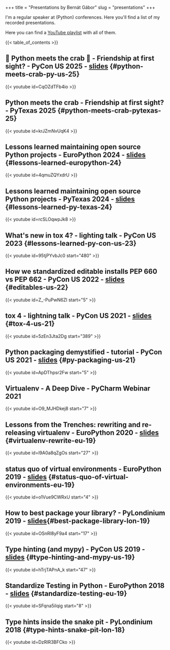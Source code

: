 +++
title = "Presentations by Bernát Gábor"
slug = "presentations"
+++

I'm a regular speaker at (Python) conferences. Here you'll find a list of my recorded presentations.

Here you can find a [YouTube playlist](https://youtube.com/playlist?list=PLYWe9Aw9Owsod3Orf-pDqABD--r7mlho7) with all of
them.

{{< table_of_contents >}}

## 🐍 Python meets the crab 🦀 - Friendship at first sight? - PyCon US 2025 - [slides](https://gaborbernat.github.io/python-meets-crab/1) {#python-meets-crab-py-us-25}

{{< youtube id=CqOZdTFb4io >}}

## Python meets the crab - Friendship at first sight? - PyTexas 2025 {#python-meets-crab-pytexas-25}

{{< youtube id=krJZmNvUqK4 >}}

## Lessons learned maintaining open source Python projects - EuroPython 2024 - [slides](https://gaborbernat.github.io/europython-24/) {#lessons-learned-europython-24}

{{< youtube id=4qmuZQYxdrU >}}

## Lessons learned maintaining open source Python projects - PyTexas 2024 - [slides](https://gaborbernat.github.io/py-texas-24/) {#lessons-learned-py-texas-24}

{{< youtube id=rcSLOqwpJk8 >}}

## What's new in tox 4? - lighting talk - PyCon US 2023 {#lessons-learned-py-con-us-23}

{{< youtube id=95tjPYvbJc0 start="480" >}}

## How we standardized editable installs PEP 660 vs PEP 662 - PyCon US 2022 - [slides](https://gaborbernat.github.io/pep-660-662-2022/#/) {#editables-us-22}

{{< youtube id=Z_-PuPwN6ZI start="5" >}}

## tox 4 - lightning talk - PyCon US 2021 - [slides](https://gaborbernat.github.io/pycon-us-21-lighting/#/) {#tox-4-us-21}

{{< youtube id=5zEn3Jta2Dg start="389" >}}

## Python packaging demystified - tutorial - PyCon US 2021 - [slides](https://gaborbernat.github.io/packaging-tutorial-pycon-us-21/#/) {#py-packaging-us-21}

{{< youtube id=ApDThpsr2Fw start="5" >}}

## Virtualenv - A Deep Dive - PyCharm Webinar 2021

{{< youtube id=O9_MJHDkej8 start="7" >}}

## Lessons from the Trenches: rewriting and re-releasing virtualenv - EuroPython 2020 - [slides](https://gaborbernat.github.io/virtualenv-rewrite-eupy20/) {#virtualenv-rewrite-eu-19}

{{< youtube id=l9A0a8qZgOs start="27" >}}

## status quo of virtual environments - EuroPython 2019 - [slides](https://gaborbernat.github.io/euro_python_2019/#/) {#status-quo-of-virtual-environments-eu-19}

{{< youtube id=o1Vue9CWRxU start="4" >}}

## How to best package your library? - PyLondinium 2019 - [slides](https://gaborbernat.github.io/pylondinium2019/#/){#best-package-library-lon-19}

{{< youtube id=OSnRl8yF9a4 start="17" >}}

## Type hinting (and mypy) - PyCon US 2019 - [slides](https://gaborbernat.github.io/pycon-us-2019/#/) {#type-hinting-and-mypy-us-19}

{{< youtube id=hTrjTAPnA_k start="47" >}}

## Standardize Testing in Python - EuroPython 2018 - [slides](https://gaborbernat.github.io/pycon-eu-2018/#/) {#standardize-testing-eu-19}

{{< youtube id=SFqna5ilqig start="8" >}}

## Type hints inside the snake pit - PyLondinium 2018 {#type-hints-snake-pit-lon-18}

{{< youtube id=DzRlR3BFCko >}}
